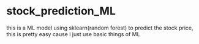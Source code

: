 # stock_prediction_ML
this is a ML model using sklearn(random forest) to predict the stock price, this is pretty easy cause i just use basic things of ML

